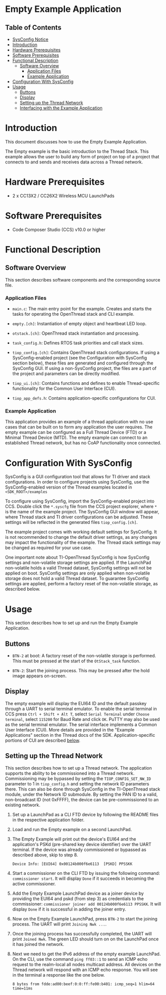 # Empty Example Application

## Table of Contents

* [SysConfig Notice](#sysconfig-notice)
* [Introduction](#intro)
* [Hardware Prerequisites](#hardware-prereqs)
* [Software Prerequisites](#software-prereqs)
* [Functional Description](#functional-desc)
  * [Software Overview](#software-overview)
    * [Application Files](#application)
    * [Example Application](#example-application)
* [Configuration With SysConfig](#sysconfig)
* [Usage](#usage)
  * [Buttons](#usage-buttons)
  * [Display](#usage-display)
  * [Setting up the Thread Network](#usage-setup-nwk)
  * [Interfacing with the Example Application](#usage-control)

# <a name="intro"></a> Introduction

This document discusses how to use the Empty Example Application.

The Empty example is the basic introduction to the Thread Stack. This example
allows the user to build any form of project on top of a project that connects
to and sends and receives data across a Thread network.


# <a name="hardware-prereqs"></a> Hardware Prerequisites

- 2 x CC13X2 / CC26X2 Wireless MCU LaunchPads


# <a name="software-prereqs"></a> Software Prerequisites

- Code Composer Studio (CCS) v10.0 or higher


# <a name="functional-desc"></a> Functional Description


## <a name="software-overview"></a> Software Overview

This section describes software components and the corresponding source file.


### <a name="application"></a> Application Files

- `main.c`: The main entry point for the example. Creates and starts the tasks
  for operating the OpenThread stack and CLI example.

- `empty.[ch]`: Instantiation of empty object and heartbeat LED loop.

- `otstack.[ch]`: OpenThread stack instantiation and processing.

- `task_config.h`: Defines RTOS task priorities and call stack sizes.

- `tiop_config.[ch]`: Contains OpenThread stack configurations. If using a
  SysConfig-enabled project (see the Configuration with SysConfig section
  below), these files are generated and configured through the SysConfig GUI.
  If using a non-SysConfig project, the files are a part of the project and
  parameters can be directly modified.

- `tiop_ui.[ch]`: Contains functions and defines to enable Thread-specific
  functionality for the Common User Interface (CUI).

- `tiop_app_defs.h`: Contains application-specific configurations for CUI.


### <a name="example-application"></a> Example Application

This application provides an example of a thread application with no use cases
that can be built on to form any application the user requires. The empty
example can be configured as a Full Thread Device (FTD) or a Minimal Thread
Device (MTD). The empty example can connect to an established Thread network,
but has no CoAP functionality once connected.

# <a name="sysconfig"></a> Configuration With SysConfig

SysConfig is a GUI configuration tool that allows for TI driver and stack
configurations. In order to configure projects using SysConfig, use the
SysConfig-enabled version of the Thread examples located in
`<SDK_ROOT>/examples`

To configure using SysConfig, import the SysConfig-enabled project into CCS.
Double click the `*.syscfg` file from the CCS project explorer, where `*` is
the name of the example project. The SysConfig GUI window will appear, where
Thread stack and TI driver configurations can be adjusted. These settings will
be reflected in the generated files `tiop_config.[ch]`.

The example project comes with working default settings for SysConfig. It is
not recommended to change the default driver settings, as any changes may
impact the functionality of the example. The Thread stack settings may be
changed as required for your use case.

One important note about TI-OpenThread SysConfig is how SysConfig settings and
non-volatile storage settings are applied. If the LaunchPad non-volatile holds
a valid Thread dataset, SysConfig settings will not be applied on boot.
SysConfig settings are only applied when non-volatile storage does not hold a
valid Thread dataset. To guarantee SysConfig settings are applied, perform a
factory reset of the non-volatile storage, as described below.


# <a name="usage"></a> Usage

This section describes how to set up and run the Empty Example Application.

## <a name="usage-buttons"></a> Buttons

- `BTN-2` at boot: A factory reset of the non-volatile storage is
  performed.  This must be pressed at the start of the `OtStack_task` function.

- `BTN-2`: Start the joining process. This may be pressed after the hold image
  appears on-screen.

## <a name="usage-display"></a> Display

The empty example will display the EUI64 ID and the default passkey through a
UART to serial terminal emulator. To enable the serial terminal in CCS press
`Ctrl + Shift + Alt T`, select `Serial Terminal` under `Choose terminal`,
select `115200` for Baud Rate and click `OK`. PuTTY may also be used as the
serial terminal emulator. The serial interface implements a Common User
Interface (CUI). More details are provided in the "Example Applications"
section in the Thread docs of the SDK. Application-specific portions of CUI are
described [below](#application-specific-cui).


## <a name="usage-setup-nwk"></a> Setting up the Thread Network

This section describes how to set up a Thread network. The application supports
the ability to be commissioned into a Thread network.  Commissioning may be
bypassed by setting the `TIOP_CONFIG_SET_NW_ID` parameter to 1 in
`tiop_config.h` and setting the network ID parameters there. This can also be
done through SysConfig in the TI-OpenThread stack module, under the Network ID
submodule. By setting the PAN ID to a valid, non-broadcast ID (not 0xFFFF), the
device can be pre-commissioned to an existing network.

1. Set up a LaunchPad as a CLI FTD device by following the README files in the
   respective application folder.

2. Load and run the Empty example on a second LaunchPad.

3. The Empty Example will print out the device's EUI64 and the application's
   PSKd (pre-shared key device identifier) over the UART terminal. If the
   device was already commissioned or bypassed as described above, skip to step
   8.

   ```
   Device Info: [EUI64] 0x00124b000f6e6113  [PSKD] PPSSKK
   ```

4. Start a commissioner on the CLI FTD by issuing the following command:
   `commissioner start`. It will display `Done` if it succeeds in becoming the
   active commissioner.

5. Add the Empty Example LaunchPad device as a joiner device by providing the
   EUI64 and pskd (from step 3) as credentials to the commissioner:
   `commissioner joiner add 00124b000f6e6113 PPSSKK`. It will display `Done` if
   it is successful in adding the joiner entry.

6. Now on the Empty Example LaunchPad, press `BTN-2` to start the joining
   process. The UART will print `Joining Nwk ...`.

7. Once the joining process has successfully completed, the UART will print
   `Joined Nwk`. The green LED should turn on on the LaunchPad once it has
   joined the network.

8. Next we need to get the IPv6 address of the empty example LaunchPad.
   On the CLI, use the command `ping ff03::1` to send an ICMP echo request to
   the realm-local all nodes multicast address.
   All devices on the Thread network will respond with an ICMP echo response.
   You will see in the terminal a response like the one below.

   ```
   8 bytes from fdde:ad00:beef:0:0:ff:fe00:b401: icmp_seq=1 hlim=64 time=11ms
   ```
